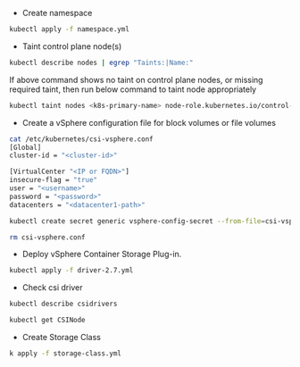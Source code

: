 

- Create namespace
```sh
kubectl apply -f namespace.yml
```


- Taint control plane node(s)
```sh
kubectl describe nodes | egrep "Taints:|Name:"
```
If above command shows no taint on control plane nodes, or missing required taint, then run below command to taint node appropriately
```sh
kubectl taint nodes <k8s-primary-name> node-role.kubernetes.io/control-plane=:NoSchedule
```


- Create a vSphere configuration file for block volumes or file volumes
```sh
cat /etc/kubernetes/csi-vsphere.conf
[Global]
cluster-id = "<cluster-id>"

[VirtualCenter "<IP or FQDN>"]
insecure-flag = "true"
user = "<username>"
password = "<password>"
datacenters = "<datacenter1-path>"
```
```sh
kubectl create secret generic vsphere-config-secret --from-file=csi-vsphere.conf --namespace=vmware-system-csi
```
```sh
rm csi-vsphere.conf
```


- Deploy vSphere Container Storage Plug-in.
```sh
kubectl apply -f driver-2.7.yml
```


- Check csi driver
```sh
kubectl describe csidrivers
```
```sh
kubectl get CSINode
```


- Create Storage Class
```sh
k apply -f storage-class.yml
```



